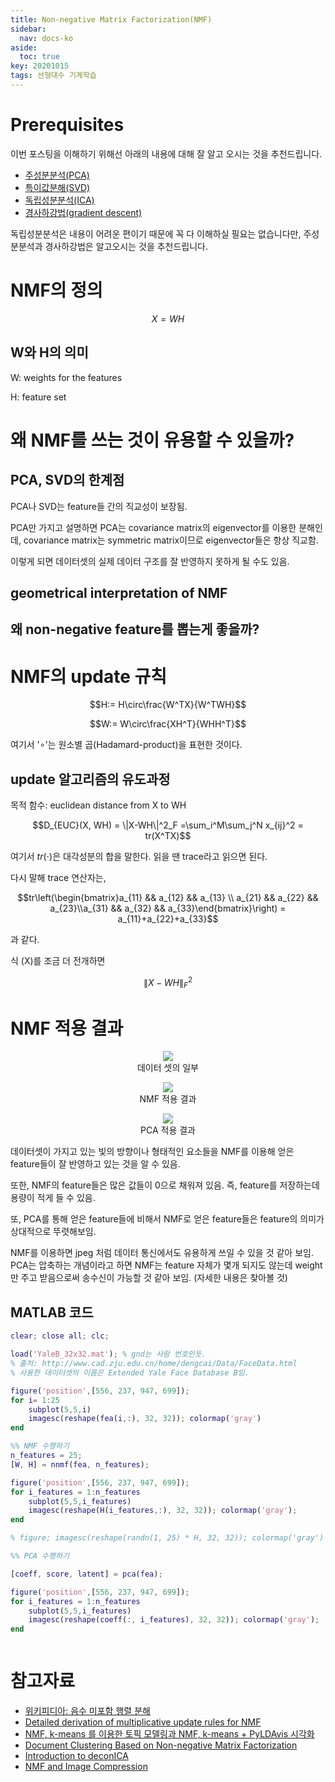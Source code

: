 ```yaml
---
title: Non-negative Matrix Factorization(NMF)
sidebar:
  nav: docs-ko
aside:
  toc: true
key: 20201015
tags: 선형대수 기계학습
---
```


# Prerequisites

이번 포스팅을 이해하기 위해선 아래의 내용에 대해 잘 알고 오시는 것을 추천드립니다.

* [주성분분석(PCA)](https://angeloyeo.github.io/2019/07/27/PCA.html)
* [특이값분해(SVD)](https://angeloyeo.github.io/2019/08/01/SVD.html)
* [독립성분분석(ICA)](https://angeloyeo.github.io/2020/07/14/ICA.html)
* [경사하강법(gradient descent)](https://angeloyeo.github.io/2020/08/16/gradient_descent.html)

독립성분분석은 내용이 어려운 편이기 때문에 꼭 다 이해하실 필요는 없습니다만, 주성분분석과 경사하강법은 알고오시는 것을 추천드립니다.

# NMF의 정의

$$X = WH$$

## W와 H의 의미

W: weights for the features

H: feature set

# 왜 NMF를 쓰는 것이 유용할 수 있을까?

## PCA, SVD의 한계점

PCA나 SVD는 feature들 간의 직교성이 보장됨.

PCA만 가지고 설명하면 PCA는 covariance matrix의 eigenvector를 이용한 분해인데, covariance matrix는 symmetric matrix이므로 eigenvector들은 항상 직교함.

이렇게 되면 데이터셋의 실제 데이터 구조를 잘 반영하지 못하게 될 수도 있음.

## geometrical interpretation of NMF

## 왜 non-negative feature를 뽑는게 좋을까?

# NMF의 update 규칙

$$H:= H\circ\frac{W^TX}{W^TWH}$$

$$W:= W\circ\frac{XH^T}{WHH^T}$$

여기서 '$\circ$'는 원소별 곱(Hadamard-product)을 표현한 것이다.

## update 알고리즘의 유도과정

목적 함수: euclidean distance from X to WH

$$D_{EUC}(X, WH) = \|X-WH\|^2_F =\sum_i^M\sum_j^N x_{ij}^2 = tr(X^TX)$$

여기서 $tr(\cdot)$은 대각성분의 합을 말한다. 읽을 땐 trace라고 읽으면 된다.

다시 말해 trace 연산자는,

$$tr\left(\begin{bmatrix}a_{11} && a_{12} && a_{13} \\ a_{21} && a_{22} && a_{23}\\a_{31} && a_{32} && a_{33}\end{bmatrix}\right) = a_{11}+a_{22}+a_{33}$$

과 같다.

식 (X)를 조금 더 전개하면

$$\|X-WH\|_F^2$$

# NMF 적용 결과

<p align = "center">
  <img src= "https://raw.githubusercontent.com/angeloyeo/angeloyeo.github.io/master/pics/2020-10-15-NMF/pic_face_dataset.png">
  <br>
  데이터 셋의 일부
</p>

<p align = "center">
  <img src= "https://raw.githubusercontent.com/angeloyeo/angeloyeo.github.io/master/pics/2020-10-15-NMF/pic_NMF_on_face.png">
  <br>
  NMF 적용 결과
</p>


<p align = "center">
  <img src= "https://raw.githubusercontent.com/angeloyeo/angeloyeo.github.io/master/pics/2020-10-15-NMF/pic_PCA_on_face.png">
  <br>
  PCA 적용 결과
</p>

데이터셋이 가지고 있는 빛의 방향이나 형태적인 요소들을 NMF를 이용해 얻은 feature들이 잘 반영하고 있는 것을 알 수 있음.

또한, NMF의 feature들은 많은 값들이 0으로 채워져 있음. 즉, feature를 저장하는데 용량이 적게 들 수 있음.

또, PCA를 통해 얻은 feature들에 비해서 NMF로 얻은 feature들은 feature의 의미가 상대적으로 뚜렷해보임.

NMF를 이용하면 jpeg 처럼 데이터 통신에서도 유용하게 쓰일 수 있을 것 같아 보임. PCA는 압축하는 개념이라고 하면 NMF는 feature 자체가 몇개 되지도 않는데 weight만 주고 받음으로써 송수신이 가능할 것 같아 보임. (자세한 내용은 찾아볼 것)

## MATLAB 코드

```Matlab
clear; close all; clc;

load('YaleB_32x32.mat'); % gnd는 사람 번호인듯.
% 출처: http://www.cad.zju.edu.cn/home/dengcai/Data/FaceData.html
% 사용한 데이터셋의 이름은 Extended Yale Face Database B임.

figure('position',[556, 237, 947, 699]);
for i= 1:25
    subplot(5,5,i)
    imagesc(reshape(fea(i,:), 32, 32)); colormap('gray')
end

%% NMF 수행하기
n_features = 25;
[W, H] = nnmf(fea, n_features);

figure('position',[556, 237, 947, 699]);
for i_features = 1:n_features
    subplot(5,5,i_features)
    imagesc(reshape(H(i_features,:), 32, 32)); colormap('gray');
end

% figure; imagesc(reshape(randn(1, 25) * H, 32, 32)); colormap('gray')

%% PCA 수행하기

[coeff, score, latent] = pca(fea);

figure('position',[556, 237, 947, 699]);
for i_features = 1:n_features
    subplot(5,5,i_features)
    imagesc(reshape(coeff(:, i_features), 32, 32)); colormap('gray');
end



```

# 참고자료

* [위키피디아: 음수 미포함 행렬 분해](https://ko.wikipedia.org/wiki/%EC%9D%8C%EC%88%98_%EB%AF%B8%ED%8F%AC%ED%95%A8_%ED%96%89%EB%A0%AC_%EB%B6%84%ED%95%B4)
* [Detailed derivation of multiplicative update rules for NMF](https://www.jjburred.com/research/pdf/jjburred_nmf_updates.pdf)
* [NMF, k-means 를 이용한 토픽 모델링과 NMF, k-means + PyLDAvis 시각화](https://lovit.github.io/nlp/2019/06/10/visualize_topic_models_with_pyldavis/)
* [Document Clustering Based on Non-negative Matrix Factorization](https://people.eecs.berkeley.edu/~jfc/hcc/courseSP05/lecs/lec14/NMF03.pdf)
* [Introduction to deconICA](https://urszulaczerwinska.github.io/DeconICA/DeconICA_introduction.html)
* [NMF and Image Compression](https://www.kaggle.com/elenageminiani/nmf-and-image-compression)